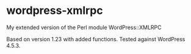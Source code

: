 # wordpress-xmlrpc
My extended version of the Perl module WordPress::XMLRPC

Based on version 1.23 with added functions. Tested against WordPress 4.5.3.

 
